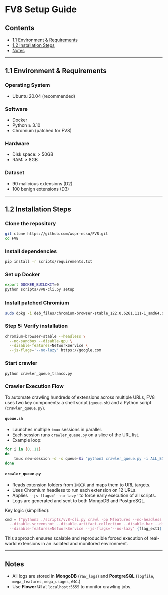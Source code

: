 #  FV8 Setup Guide

## Contents
- [1.1 Environment & Requirements](#11-environment--requirements)
- [1.2 Installation Steps](#12-installation-steps)
- [Notes](#-notes)

---

## 1.1 Environment & Requirements

### Operating System
- Ubuntu 20.04 (recommended)

### Software
- Docker
- Python ≥ 3.10
- Chromium (patched for FV8)

### Hardware
- Disk space: > 50GB
- RAM: ≥ 8GB

### Dataset
- 90 malicious extensions (D2)
- 100 benign extensions (D3)

---

## 1.2 Installation Steps

### Clone the repository
```bash
git clone https://github.com/wspr-ncsu/FV8.git
cd FV8
```

### Install dependencies
```bash
pip install -r scripts/requirements.txt
```

### Set up Docker
```bash
export DOCKER_BUILDKIT=0
python scripts/vv8-cli.py setup
```

### Install patched Chromium
```bash
sudo dpkg -i deb_files/chromium-browser-stable_122.0.6261.111-1_amd64.deb
```

### Step 5: Verify installation
```bash
chromium-browser-stable --headless \
  --no-sandbox --disable-gpu \
  --disable-features=NetworkService \
  --js-flags='--no-lazy' https://google.com
```

### Start crawler
```bash
python crawler_queue_tranco.py
```


### Crawler Execution Flow

To automate crawling hundreds of extensions across multiple URLs, FV8 uses two key components: a shell script (`queue.sh`) and a Python script (`crawler_queue.py`).

####  `queue.sh`
- Launches multiple `tmux` sessions in parallel.
- Each session runs `crawler_queue.py` on a slice of the URL list.
- Example loop:

```bash
for i in {0..11}
do
    tmux new-session -d -s queue-$i "python3 crawler_queue.py -i ALL_EXTENSIONS_D2 -s $i -e $((i+1))"
done
```

####  `crawler_queue.py`
- Reads extension folders from `INDIR` and maps them to URL targets.
- Uses Chromium headless to run each extension on 12 URLs.
- Applies `--js-flags='--no-lazy'` to force early execution of all scripts.
- Logs are generated and sent to both MongoDB and PostgreSQL.

Key logic (simplified):

```python
cmd = f"python3 ./scripts/vv8-cli.py crawl -pp Mfeatures --no-headless --show-chrome-log \
  --disable-screenshot --disable-artifact-collection --disable-har --disable-gpu \
  --disable-features=NetworkService --js-flags='--no-lazy' {flag_ext1} {flag_ext2} {timeout} -u {url} -o stdout"
```

This approach ensures scalable and reproducible forced execution of real-world extensions in an isolated and monitored environment.

---


## Notes

- All logs are stored in **MongoDB** (`raw_logs`) and **PostgreSQL** (`logfile`, `mega_features`, `mega_usages`, etc.)
- Use **Flower UI** at `localhost:5555` to monitor crawling jobs.

